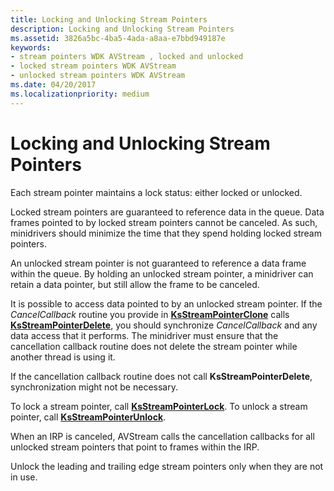 ```yaml
---
title: Locking and Unlocking Stream Pointers
description: Locking and Unlocking Stream Pointers
ms.assetid: 3826a5bc-4ba5-4ada-a8aa-e7bbd949187e
keywords:
- stream pointers WDK AVStream , locked and unlocked
- locked stream pointers WDK AVStream
- unlocked stream pointers WDK AVStream
ms.date: 04/20/2017
ms.localizationpriority: medium
---
```


# Locking and Unlocking Stream Pointers





Each stream pointer maintains a lock status: either locked or unlocked.

Locked stream pointers are guaranteed to reference data in the queue. Data frames pointed to by locked stream pointers cannot be canceled. As such, minidrivers should minimize the time that they spend holding locked stream pointers.

An unlocked stream pointer is not guaranteed to reference a data frame within the queue. By holding an unlocked stream pointer, a minidriver can retain a data pointer, but still allow the frame to be canceled.

It is possible to access data pointed to by an unlocked stream pointer. If the *CancelCallback* routine you provide in [**KsStreamPointerClone**](/windows-hardware/drivers/ddi/ks/nf-ks-ksstreampointerclone) calls [**KsStreamPointerDelete**](/windows-hardware/drivers/ddi/ks/nf-ks-ksstreampointerdelete), you should synchronize *CancelCallback* and any data access that it performs. The minidriver must ensure that the cancellation callback routine does not delete the stream pointer while another thread is using it.

If the cancellation callback routine does not call **KsStreamPointerDelete**, synchronization might not be necessary.

To lock a stream pointer, call [**KsStreamPointerLock**](/windows-hardware/drivers/ddi/ks/nf-ks-ksstreampointerlock). To unlock a stream pointer, call [**KsStreamPointerUnlock**](/windows-hardware/drivers/ddi/ks/nf-ks-ksstreampointerunlock).

When an IRP is canceled, AVStream calls the cancellation callbacks for all unlocked stream pointers that point to frames within the IRP.

Unlock the leading and trailing edge stream pointers only when they are not in use.

 

